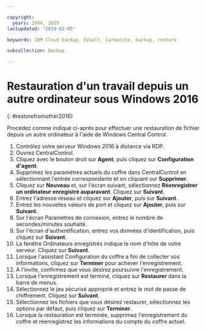 ```yaml
---

copyright:
  years: 1994, 2019
lastupdated: "2019-02-05"

keywords: IBM Cloud backup, EVault, Carbonite, backup, restore

subcollection: Backup

---
```


# Restauration d'un travail depuis un autre ordinateur sous Windows 2016
{: #restorefromother2016}

Procédez comme indiqué ci-après pour effectuer une restauration de fichier depuis un autre ordinateur à l'aide de Windows Central Control.

1. Contrôlez votre serveur Windows 2016 à distance via RDP.
2. Ouvrez CentralControl.
3. Cliquez avec le bouton droit sur **Agent**, puis cliquez sur **Configuration d'agent**.
4. Supprimez les paramètres actuels du coffre dans CentralControl en sélectionnant l'entrée correspondante et en cliquant sur **Supprimer**.
5. Cliquez sur **Nouveau** et, sur l'écran suivant, sélectionnez **Réenregistrer un ordinateur enregistré auparavant**. Cliquez sur **Suivant**.
6. Entrez l'adresse réseau et cliquez sur **Ajouter**, puis sur **Suivant**.
7. Entrez les nouvelles valeurs de port et cliquez sur **Ajouter**, puis sur **Suivant**.
8. Sur l'écran Paramètres de connexion, entrez le nombre de secondes/minutes souhaité.
9. Sur l'écran d'authentification, entrez vos données d'identification, puis cliquez sur **Suivant**.
10. La fenêtre Ordinateurs enregistrés indique le nom d'hôte de votre serveur. Cliquez sur **Suivant**.
11.	Lorsque l'assistant Configuration du coffre a fini de collecter vos informations, cliquez sur **Terminer** pour achever l'enregistrement.
12. A l'invite, confirmez que vous désirez poursuivre l'enregistrement.
13. Lorsque l'enregistrement est terminé, cliquez sur **Restaurer** dans la barre de menus.
9.	Sélectionnez le jeu sécurisé approprié et entrez le mot de passe de chiffrement. Cliquez sur **Suivant**.
10.	Sélectionnez les fichiers que vous désirez restaurer, sélectionnez les options par défaut, puis cliquez sur **Terminer**.
11.	Lorsque la restauration est terminée, supprimez l'enregistrement du coffre et réenregistrez les informations du compte du coffre actuel.
